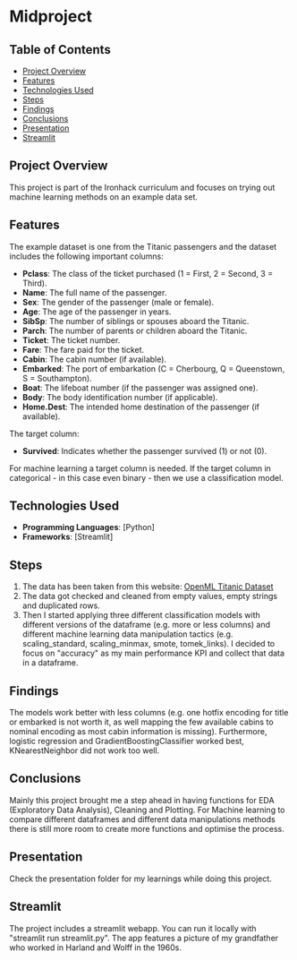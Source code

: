 # Midproject

## Table of Contents
- [Project Overview](#project-overview)
- [Features](#features)
- [Technologies Used](#technologies-used)
- [Steps](#steps)
- [Findings](#findings)
- [Conclusions](#conclusions)
- [Presentation](#presentation)
- [Streamlit](#streamlit)

## Project Overview
This project is part of the Ironhack curriculum and focuses on trying out machine learning methods on an example data set.

## Features
The example dataset is one from the Titanic passengers and
the dataset includes the following important columns:
- **Pclass**: The class of the ticket purchased (1 = First, 2 = Second, 3 = Third).
- **Name**: The full name of the passenger.
- **Sex**: The gender of the passenger (male or female).
- **Age**: The age of the passenger in years.
- **SibSp**: The number of siblings or spouses aboard the Titanic.
- **Parch**: The number of parents or children aboard the Titanic.
- **Ticket**: The ticket number.
- **Fare**: The fare paid for the ticket.
- **Cabin**: The cabin number (if available).
- **Embarked**: The port of embarkation (C = Cherbourg, Q = Queenstown, S = Southampton).
- **Boat**: The lifeboat number (if the passenger was assigned one).
- **Body**: The body identification number (if applicable).
- **Home.Dest**: The intended home destination of the passenger (if available).

The target column:
- **Survived**: Indicates whether the passenger survived (1) or not (0).

For machine learning a target column is needed. If the target column in categorical - in this case even binary - then we use a classification model.

## Technologies Used
- **Programming Languages**: [Python]
- **Frameworks**: [Streamlit]

## Steps
1. The data has been taken from this website: [OpenML Titanic Dataset](https://www.openml.org/search?type=data&sort=runs&id=40945&status=active)
2. The data got checked and cleaned from empty values, empty strings and duplicated rows.
3. Then I started applying three different classification models with different versions of the dataframe (e.g. more or less columns) and different machine learning data manipulation tactics (e.g. scaling_standard, scaling_minmax, smote, tomek_links). I decided to focus on "accuracy" as my main performance KPI and collect that data in a dataframe.

## Findings
The models work better with less columns (e.g. one hotfix encoding for title or embarked is not worth it, as well mapping the few available cabins to nominal encoding as most cabin information is missing).
Furthermore, logistic regression and GradientBoostingClassifier worked best, KNearestNeighbor did not work too well.

## Conclusions
Mainly this project brought me a step ahead in having functions for EDA (Exploratory Data Analysis), Cleaning and Plotting.
For Machine learning to compare different dataframes and different data manipulations methods there is still more room to create more functions and optimise the process.


## Presentation
Check the presentation folder for my learnings while doing this project.

## Streamlit
The project includes a streamlit webapp. You can run it locally with "streamlit run streamlit.py". The app features a picture of my grandfather who worked in Harland and Wolff in the 1960s.

